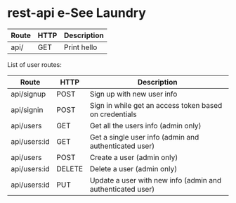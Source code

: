 # rest-api e-See Laundry

Route            | HTTP |        Description        
-----------------|------|---------------------------
  api/           | GET  | Print hello               


List of user routes:

  Route           | HTTP    |            Description                                     
------------------|---------|------------------------------------------------------------
  api/signup      | POST    | Sign up with new user info                                 
  api/signin      | POST    | Sign in while get an access token  based on credentials    
  api/users       | GET     | Get all the users info (admin only)                        
  api/users:id    | GET     | Get a single user info (admin and authenticated user)      
  api/users       | POST    | Create a user (admin only)                                 
  api/users:id    | DELETE  | Delete a user (admin only)                                 
  api/users:id    | PUT     | Update a user with new info (admin and authenticated user) 